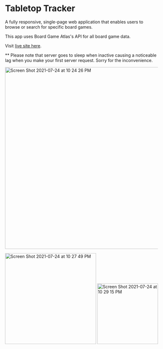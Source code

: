 # Tabletop Tracker

A fully responsive, single-page web application that enables users to browse or search for specific board games.

This app uses Board Game Atlas's API for all board game data.

Visit [live site here](http://tabletoptracker.netlify.app/).

** Please note that server goes to sleep when inactive causing a noticeable lag when you make your first server request. Sorry for the inconvenience.

<img width="600" alt="Screen Shot 2021-07-24 at 10 24 26 PM" src="https://user-images.githubusercontent.com/25832984/126885613-e027c769-e8a5-4c92-b79c-decbc9792f33.png">

<img width="300" alt="Screen Shot 2021-07-24 at 10 27 49 PM" src="https://user-images.githubusercontent.com/25832984/126885637-e4da4142-1a2b-4455-a291-46341ffdd93b.png">  <img width="200" alt="Screen Shot 2021-07-24 at 10 29 15 PM" src="https://user-images.githubusercontent.com/25832984/126885654-ef0178d1-6017-4507-94ca-ce9de3daf91c.png">

